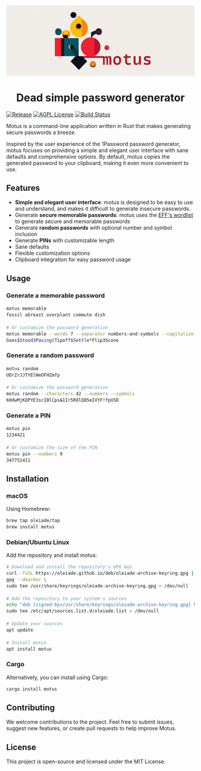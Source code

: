 <p align="center"><img src="logo.png" alt="motus logo"/></p>
<h1 align="center">Dead simple password generator</h3>

[![Release](https://img.shields.io/github/release/oleiade/motus.svg)](http://github.com/oleiade/motus/releases)
[![AGPL License](https://img.shields.io/badge/license-AGPL-blue.svg)](http://www.gnu.org/licenses/agpl-3.0)
[![Build Status](https://github.com/oleiade/motus/actions/workflows/build.yml/badge.svg)](https://github.com/oleiade/motus/actions/workflows/build.yml)

Motus is a command-line application written in Rust that makes generating secure passwords a breeze.

Inspired by the user experience of the 1Password password generator, motus focuses on providing a simple and elegant user interface with sane defaults and comprehensive options. By default, motus copies the generated password to your clipboard, making it even more convenient to use.

## Features

- **Simple and elegant user interface**: motus is designed to be easy to use and understand, and makes it difficult to generate insecure passwords.
- Generate **secure memorable passwords**: motus uses the [EFF's wordlist](https://www.eff.org/deeplinks/2016/07/new-wordlists-random-passphrases) to generate secure and memorable passwords
- Generate **random passwords** with optional number and symbol inclusion
- Generate **PINs** with customizable length
- Sane defaults
- Flexible customization options
- Clipboard integration for easy password usage

## Usage

### Generate a memorable password

```bash
motus memorable
fossil abreast overplant commute dish

# Or customize the password generation
motus memorable --words 7 --separator numbers-and-symbols --capitalize
Goes$Stood3Paving(Tipoff$Settle*Flip3Scone
```

### Generate a random password

```bash
motus random
UDrZrJJTYElWeOFHZmfp

# Or customize the password generation
motus random --characters 42 --numbers --symbols
6HdwMjKQPYE3scIBlCps&1Ir5R8lQ85eIVtF!fpUSD
```

### Generate a PIN

```bash
motus pin
1234421

# Or customize the size of the PIN
motus pin --numbers 9
347751411
```

## Installation

### macOS

Using Homebrew:

```bash
brew tap oleiade/tap
brew install motus
```

### Debian/Ubuntu Linux

Add the repository and install motus:

```bash
# Download and install the repository's GPG key
curl -fsSL https://oleiade.github.io/deb/oleiade-archive-keyring.gpg | \
gpg --dearmor \
sudo tee /usr/share/keyrings/oleiade-archive-keyring.gpg > /dev/null

# Add the repository to your system's sources
echo "deb [signed-by=/usr/share/keyrings/oleiade-archive-keyring.gpg] https://oleiade.github.io/deb stable main" \
sudo tee /etc/apt/sources.list.d/oleiade.list > /dev/null

# Update your sources
apt update

# Install motus
apt install motus
```

### Cargo

Alternatively, you can install using Cargo:

```bash
cargo install motus
```

## Contributing

We welcome contributions to the project. Feel free to submit issues, suggest new features, or create pull requests to help improve Motus.

## License

This project is open-source and licensed under the MIT License.